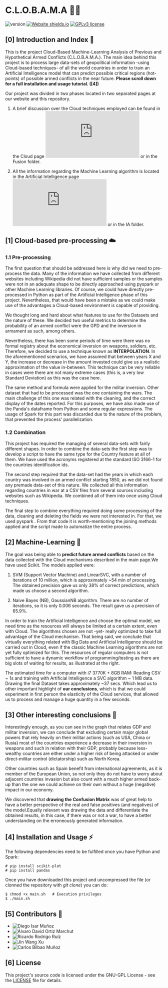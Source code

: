 # C.L.O.B.A.M.A 👨‍🔧

![version](https://img.shields.io/badge/version-1-blue.svg?cacheSeconds=2592000) [![Website shields.io](https://img.shields.io/website-up-down-green-red/http/shields.io.svg)](https://clobama.yolasite.com/)
[![GPLv3 license](https://img.shields.io/badge/License-GPLv3-blue.svg)](http://perso.crans.org/besson/LICENSE.html)

## [0] Introduction and Index 📄

This is the project Cloud-Based Machine-Learning Analysis of Previous and Hypothetical Armed Conflicts (C.L.O.B.A.M.A.). The main idea behind this project is to process large data-sets of geopolitical information -using Cloud-based techniques- of all the world countries in order to train an Artificial Intelligence model that can predict possible critical regions (hot-points) of possible armed conflicts in the near future. **Please scroll down for a full installation and usage tutorial. ([4])**

Our project was divided in two phases located in two separated pages at our website and this repository.

1. A brief discussion over the Cloud techniques employed can be found in the Cloud page ![here](https://clobama.yolasite.com/Cloud.php) or in the Fusion folder.

2. All the information regarding the Machine Learning algorithm is located in the Artificial Intelligence page ![here](https://clobama.yolasite.com/Artificial-Intelligence.php) or in the IA folder. 

## [1] Cloud-based pre-processing ☁️ 

### 1.1 Pre-processing
The first question that should be addressed here is why did we need to pre-process the data. Many of the information we have collected from different websites including Wikipedia did not have sufficient samples or the samples were not in an adequate shape to be directly approached using pyspark or other Machine Learning libraries. Of course, we could have directly pre-processed in Python as part of the Artificial Intelligence phase of this project. Nevertheless, that would have been a mistake as we could make use of the advantages a Cloud-based environment is capable of providing.


We thought long and hard about what features to use for the Datasets and the nature of these. We decided two useful metrics to determine the probability of an armed conflict were the GPD and the inversion in armament as such, among others.


Nevertheless, there has been some periods of time were there was no formal registry about the economical inversion on weapons, soldiers, etc. Therefore, we decided to use a technique known as **INTERPOLATION**. In the aforementioned scenarios, we have assumed that between years X and Y, the increase or decrease in the amount invested could give us a realistic approximation of the value in-between. This technique can be very reliable in cases were there are not many extreme cases (this is, a very low Standard Deviation) as this was the case here.


The same method and formula were applied for the militar inversion. Other dataset that had to be processed was the one containing the wars. The main challenge of this one was related with the cleaning, and the correct display of the dates reported. For this purposes, we have also made use of the Panda's dataframe from Python and some regular expressions. The usage of Spark for this part was discarded due to the nature of the problem, that prevented the process' parallelization. 

### 1.2 Combination

This project has required the managing of several data-sets with fairly different shapes. In order to combine the data-sets the first step was to develop a script to have the same type for the Country feature at all of them. We have used the acronyms registered at the standard ISO 3166-1 for the countries identification ids.


The second step required that the data-set had the years in which each country was involved in an armed conflict starting 1850, as we did not found any premade data-set of this nature. We collected all this information regarding countries in war at a CSV files from several sources including websites such as Wikipedia. We combined all of them into once using Cloud techniques.


The final step to combine everything required doing some processing of the data, cleaning and deleting the fields we were not interested in. For that, we used pyspark . From that code it is worth-mentioning the joining methods applied and the script made to automatize the entire process.

## [2] Machine-Learning 🤖

The goal was being able to **predict future armed conflicts** based on the data collected with the Cloud mechanisms described in the main page.We have used Scikit. The models applied were:


1.   SVM (Support Vector Machine) and LinearSVC, with a number of iterations of 10 million, which is approximately ~54 min of processing. The obtained precision gave us only 38% of correct predictions, which made us choose a second algorithm.


2. Naive Bayes (NB), GaussianNB algorithm. There are no number of iterations, so it is only 0.006 seconds. The result gave us a precision of 65.9%. 

In order to train the Artificial Intelligence and choose the optimal model, we need time as the resources will always be limited at a certain extent, even with Cloud. The algorithms chosen are not -yet- really optimized to take full advantage of the Cloud mechanism. That being said, we conclude that virtually everything related with Big Data and Artificial Intelligence should be carried out in Cloud, even if the classic Machine Learning algorithms are not yet fully optimized for this. The resources of regular computers is not sufficient to have a dynamic workflow of programming/testing as there are big slots of waiting for results, as illustrated at the right.

The estimated time for a computer with i7 3770K + 8GB RAM: Reading CSV ~ 1s and training with Artificial Intelligence a SVC algorithm ~ 1 MB data. Drawing the final Dataset takes approximately ~37 secs. Which lead us to other important highlight of **our conclusions**, which is that we could experiment in first person the elasticity of the Cloud services, that allowed us to process and manage a huge quantity in a few seconds.

## [3] Other interesting conclusions 🔬

Interestingly enough, as you can see in the graph that relates GDP and militar inversion, we can conclude that excluding certain major global powers that rely heavily on their militar actions (such as USA, China or Rusia) most of the countries experience a decrease in their inversion in weapons and such in relation with their GDP, probably because less-wealthy countries are either under a higher risk of being attacked or under direct-militar control (dictatorship) such as North Korea.


Other countries such as Spain benefit from international agreements, as it is member of the European Union, so not only they do not have to worry about adjacent countries invasion but also count with a much higher armed back-up than the one we could achieve on their own without a huge (negative) impact in our economy.

We discovered that **drawing the Confusion Matrix** was of great help to have a better perspective of the real and false positives (and negatives) of the model.Equally relevant was drawing the data and differentiate the obtained results, in this case, if there was or not a war, to have a better understanding on the erroneously generated information.

## [4] Installation and Usage ⚡️

The following dependencies need to be fulfilled once you have Python and Spark: 

```
# pip install scikit-plot
# pip install pandas
```
Once you have downloaded this project and uncompressed the file (or clonned the repository with _git clone_) you can do:

```
$ chmod +x main.sh   # Execution privileges
$ ./main.sh
```

## [5] Contributors 👦

- ![Diego Isar Muñoz](https://github.com/diegoisar)
- ![Álvaro David Ortiz Marchut](https://github.com/NotAGoodDev)
- ![Ricardo Rodrigo Ruíz](https://github.com/RicardoRodrigoRuiz)
- ![Jin Wang Xu](https://github.com/JwangXu)
- ![Carlos Bilbao Muñoz](https://github.com/Zildj1an)

## [6] License

This project's source code is licensed under the GNU-GPL License - see the <a href="https://github.com/Zildj1an/C.L.O.B.A.M.A/blob/master/LICENSE">LICENSE</a> file for details. 
